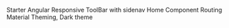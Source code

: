 Starter Angular
Responsive ToolBar with sidenav
Home Component
Routing
Material Theming, Dark theme



